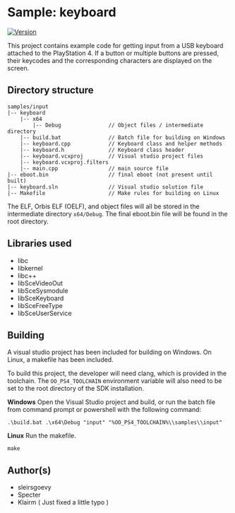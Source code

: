 # Sample: keyboard

[![Version](https://img.shields.io/badge/Version-1.0-brightgreen.svg)](https://github.com/Cryptogenic/OpenOrbis-PS4-Toolchain)

This project contains example code for getting input from a USB keyboard attached to the PlayStation 4. If a button or multiple buttons are pressed, their keycodes and the corresponding characters are displayed on the screen.


## Directory structure
```
samples/input
|-- keyboard
    |-- x64
        |-- Debug               // Object files / intermediate directory
    |-- build.bat               // Batch file for building on Windows
    |-- keyboard.cpp            // Keyboard class and helper methods
    |-- keyboard.h              // Keyboard class header
    |-- keyboard.vcxproj        // Visual studio project files
    |-- keyboard.vcxproj.filters
    |-- main.cpp                // main source file
|-- eboot.bin                   // final eboot (not present until built)
|-- keyboard.sln                // Visual studio solution file
|-- Makefile                    // Make rules for building on Linux
```
The ELF, Orbis ELF (OELF), and object files will all be stored in the intermediate directory `x64/Debug`. The final eboot.bin file will be found in the root directory.



## Libraries used

- libc
- libkernel
- libc++
- libSceVideoOut
- libSceSysmodule
- libSceKeyboard
- libSceFreeType
- libSceUserService



## Building

A visual studio project has been included for building on Windows. On Linux, a makefile has been included.

To build this project, the developer will need clang, which is provided in the toolchain. The `OO_PS4_TOOLCHAIN` environment variable will also need to be set to the root directory of the SDK installation.

__Windows__
Open the Visual Studio project and build, or run the batch file from command prompt or powershell with the following command:
```
.\build.bat .\x64\Debug "input" "%OO_PS4_TOOLCHAIN%\\samples\\input"
```

__Linux__
Run the makefile.
```
make
```



## Author(s)

- sleirsgoevy
- Specter
- Klairm ( Just fixed a little typo )
